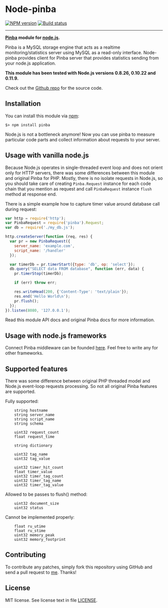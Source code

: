 Node-pinba
==========

[![NPM version][NPM version image]][NPM version URL] [![Build status][Build status image]][Build status URL]

-----

**[Pinba] module for [node.js].**

Pinba is a MySQL storage engine that acts as a realtime monitoring/statistics server
using MySQL as a read-only interface.
Node-pinba provides client for Pinba server that provides statistics sending from your node.js application.

**This module has been tested with Node.js versions 0.8.26, 0.10.22 and 0.11.9.**

Check out the [Github repo] for the source code.

[Pinba]: http://pinba.org/
[node.js]: http://nodejs.org/

[NPM version image]: https://badge.fury.io/js/pinba.png
[NPM version URL]: http://badge.fury.io/js/pinba
[Build status image]: https://secure.travis-ci.org/Sannis/node-pinba.png?branch=master
[Build status URL]: http://travis-ci.org/Sannis/node-pinba

[Github repo]: https://github.com/Sannis/node-pinba


Installation
------------

You can install this module via [npm]:

    $> npm install pinba

Node.js is not a bottleneck anymore! Now you can use pinba to measure particular code parts
and collect information about requests to your server.

[npm]: https://github.com/isaacs/npm


Usage with vanilla node.js
--------------------------

Because Node.js operates in single-threaded event loop and does not orient only for HTTP servers,
there was some differences between this module and original Pinba for PHP. Mostly, there is no
isolate requests in Node.js, so you should take care of creating `Pinba.Request` instance
for each code chain that you mention as request and call `PinbaRequest` instance `flush` method at response end.

There is a simple example how to capture timer value around database call during request:

```js
var http = require('http');
var PinbaRequest = require('pinba').Request;
var db = require('./my_db.js');

http.createServer(function (req, res) {
  var pr = new PinbaRequest({
    server_name: 'example.com',
    script_name: '/handler'
  });

  var timerDb = pr.timerStart({type: 'db', op: 'select'});
  db.query("SELECT data FROM database", function (err, data) {
    pr.timerStop(timerDb);

    if (err) throw err;

    res.writeHead(200, {'Content-Type': 'text/plain'});
    res.end('Hello World\n');
    pr.flush();
  });
}).listen(8080, '127.0.0.1');
```

Read this module API docs and original Pinba docs for more information.


Usage with node.js frameworks
-----------------------------

Connect Pinba middleware can be founded [here]. Feel free to write any for other frameworks.

[here]: https://github.com/Sannis/connect-pinba


Supported features
------------------

There was some difference between original PHP threaded model and Node.js event-loop requests processing.
So not all original Pinba features are supported.

Fully supported:

```
    string hostname
    string server_name
    string script_name
    string schema

    uint32 request_count
    float request_time

    string dictionary

    uint32 tag_name
    uint32 tag_value

    uint32 timer_hit_count
    float timer_value
    uint32 timer_tag_count
    uint32 timer_tag_name
    uint32 timer_tag_value
```

Allowed to be passes to flush() method:

```
    uint32 document_size
    uint32 status
```

Cannot be implemented properly:

```
    float ru_utime
    float ru_stime
    uint32 memory_peak
    uint32 memory_footprint
```


Contributing
------------

To contribute any patches, simply fork this repository using GitHub
and send a pull request to [me](https://github.com/Sannis). Thanks!


License
-------

MIT license. See license text in file [LICENSE](https://github.com/Sannis/node-pinba/blob/master/LICENSE).
